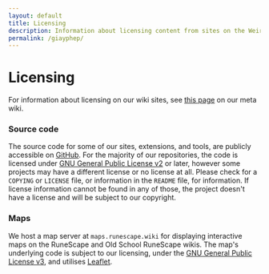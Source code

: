 ```yaml
---
layout: default
title: Licensing
description: Information about licensing content from sites on the Weird Gloop network.
permalink: /giayphep/
---
```


# Licensing
For information about licensing on our wiki sites, see [this page](https://meta.weirdgloop.org/w/Project:Copyrights) on our meta wiki.

### Source code
The source code for some of our sites, extensions, and tools, are publicly accessible on [GitHub](https://github.com/weirdgloop). For the majority of our repositories, the code is licensed under [GNU General Public License v2](https://choosealicense.com/licenses/gpl-2.0/) or later, however some projects may have a different license or no license at all. Please check for a `COPYING` or `LICENSE` file, or information in the `README` file, for information. If license information cannot be found in any of those, the project doesn't have a license and will be subject to our copyright.

### Maps
We host a map server at <code>maps.runescape.wiki</code> for displaying interactive maps on the RuneScape and Old School RuneScape wikis. The map's underlying code is subject to our licensing, under the [GNU General Public License v3](https://choosealicense.com/licenses/gpl-3.0/), and utilises [Leaflet](https://github.com/Leaflet/Leaflet).
